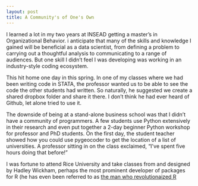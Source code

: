```yaml
---
layout: post
title: A Community's of One's Own
---
```


I learned a lot in my two years at INSEAD getting a master’s in Organizational Behavior. i anticipate that many of the skills and knowledge I gained will be beneficial as a data scientist, from defining a problem to carrying out a thoughtful analysis to communicating to a range of audiences. But one skill I didn’t feel I was developing was working in an industry-style coding ecosystem.

This hit home one day in this spring. In one of my classes where we had been writing code in STATA, the professor wanted us to be able to see the code the other students had written. So naturally, he suggested we create a shared dropbox folder and share it there. I don’t think he had ever heard of Github, let alone tried to use it. 

The downside of being at a stand-alone business school was that I didn’t have a community of programmers. A few students use Python extensively in their research and even put together a 2-day beginner Python workshop for professor and PhD students. On the first day, the student teacher showed how you could use pygeocoder to get the location of a list of universities. A professor sitting in on the class exclaimed, “I've spent five hours doing that before!” 

I was fortune to attend Rice University and take classes from and designed by Hadley Wickham, perhaps the most prominent developer of packages for R (he has even been referred to as [the man who revolutionaized R ](http://priceonomics.com/hadley-wickham-the-man-who-revolutionized-r/)
